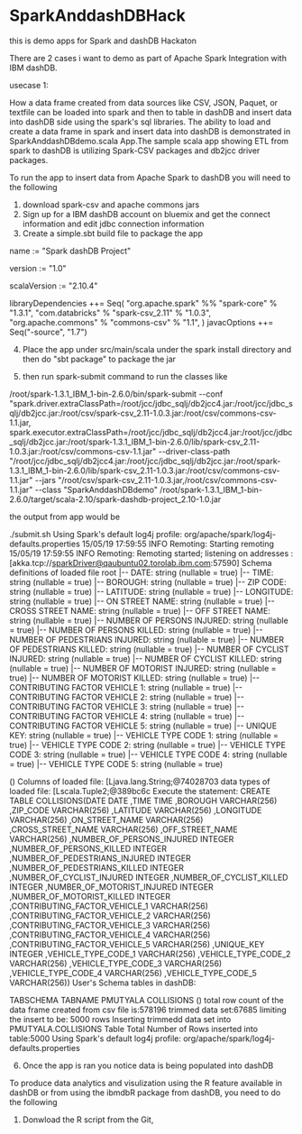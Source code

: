 # SparkAnddashDBHack
this is demo apps for Spark and dashDB Hackaton

There are 2 cases i want to demo as part of Apache Spark Integration with IBM dashDB.

usecase 1: 

How a data frame created from data sources like CSV, JSON, Paquet, or textfile can be loaded into spark and then to 
table in dashDB and insert data into dashDB side using the spark's sql libraries. The ability to load and create a data frame in 
spark and insert data into dashDB is demonstrated in SparkAnddashDBdemo.scala App.The sample scala app showing ETL from spark to dashDB is utilizing Spark-CSV packages and db2jcc driver packages. 

To run the app to insert data from Apache Spark to dashDB you will need to the following
1. download spark-csv and apache commons jars
2. Sign up for a IBM dashDB account on bluemix and get the connect information and edit jdbc connection information
3. Create a simple.sbt build file to package the app

name := "Spark dashDB Project"

version := "1.0"

scalaVersion := "2.10.4"

libraryDependencies ++= Seq(
                          "org.apache.spark" %% "spark-core" % "1.3.1",
                          "com.databricks" % "spark-csv_2.11" % "1.0.3",
                          "org.apache.commons" % "commons-csv" % "1.1",
                          )
javacOptions ++= Seq("-source", "1.7")

4. Place the app under src/main/scala under the spark install directory and then do "sbt package" to package the jar

5. then run spark-submit command to run the classes like

/root/spark-1.3.1_IBM_1-bin-2.6.0/bin/spark-submit --conf "spark.driver.extraClassPath=/root/jcc/jdbc_sqlj/db2jcc4.jar:/root/jcc/jdbc_sqlj/db2jcc.jar:/root/csv/spark-csv_2.11-1.0.3.jar:/root/csv/commons-csv-1.1.jar,
spark.executor.extraClassPath=/root/jcc/jdbc_sqlj/db2jcc4.jar:/root/jcc/jdbc_sqlj/db2jcc.jar:/root/spark-1.3.1_IBM_1-bin-2.6.0/lib/spark-csv_2.11-1.0.3.jar:/root/csv/commons-csv-1.1.jar" 
--driver-class-path "/root/jcc/jdbc_sqlj/db2jcc4.jar:/root/jcc/jdbc_sqlj/db2jcc.jar:/root/spark-1.3.1_IBM_1-bin-2.6.0/lib/spark-csv_2.11-1.0.3.jar:/root/csv/commons-csv-1.1.jar" 
--jars "/root/csv/spark-csv_2.11-1.0.3.jar,/root/csv/commons-csv-1.1.jar" 
--class "SparkAnddashDBdemo" /root/spark-1.3.1_IBM_1-bin-2.6.0/target/scala-2.10/spark-dashdb-project_2.10-1.0.jar

the output from app would be 

 ./submit.sh
Using Spark's default log4j profile: org/apache/spark/log4j-defaults.properties
15/05/19 17:59:55 INFO Remoting: Starting remoting
15/05/19 17:59:55 INFO Remoting: Remoting started; listening on addresses :[akka.tcp://sparkDriver@qaubuntu02.torolab.ibm.com:57590]
Schema definitions of loaded file
root
 |-- DATE: string (nullable = true)
 |-- TIME: string (nullable = true)
 |-- BOROUGH: string (nullable = true)
 |-- ZIP CODE: string (nullable = true)
 |-- LATITUDE: string (nullable = true)
 |-- LONGITUDE: string (nullable = true)
 |-- ON STREET NAME: string (nullable = true)
 |-- CROSS STREET NAME: string (nullable = true)
 |-- OFF STREET NAME: string (nullable = true)
 |-- NUMBER OF PERSONS INJURED: string (nullable = true)
 |-- NUMBER OF PERSONS KILLED: string (nullable = true)
 |-- NUMBER OF PEDESTRIANS INJURED: string (nullable = true)
 |-- NUMBER OF PEDESTRIANS KILLED: string (nullable = true)
 |-- NUMBER OF CYCLIST INJURED: string (nullable = true)
 |-- NUMBER OF CYCLIST KILLED: string (nullable = true)
 |-- NUMBER OF MOTORIST INJURED: string (nullable = true)
 |-- NUMBER OF MOTORIST KILLED: string (nullable = true)
 |-- CONTRIBUTING FACTOR VEHICLE 1: string (nullable = true)
 |-- CONTRIBUTING FACTOR VEHICLE 2: string (nullable = true)
 |-- CONTRIBUTING FACTOR VEHICLE 3: string (nullable = true)
 |-- CONTRIBUTING FACTOR VEHICLE 4: string (nullable = true)
 |-- CONTRIBUTING FACTOR VEHICLE 5: string (nullable = true)
 |-- UNIQUE KEY: string (nullable = true)
 |-- VEHICLE TYPE CODE 1: string (nullable = true)
 |-- VEHICLE TYPE CODE 2: string (nullable = true)
 |-- VEHICLE TYPE CODE 3: string (nullable = true)
 |-- VEHICLE TYPE CODE 4: string (nullable = true)
 |-- VEHICLE TYPE CODE 5: string (nullable = true)

()
Columns of loaded file:
[Ljava.lang.String;@74028703
data types of loaded file:
[Lscala.Tuple2;@389bc6c
Execute the statement:
CREATE TABLE COLLISIONS(DATE DATE ,TIME TIME ,BOROUGH VARCHAR(256) ,ZIP_CODE VARCHAR(256) ,LATITUDE VARCHAR(256) ,LONGITUDE VARCHAR(256) ,ON_STREET_NAME VARCHAR(256) ,CROSS_STREET_NAME VARCHAR(256) ,OFF_STREET_NAME VARCHAR(256) ,NUMBER_OF_PERSONS_INJURED INTEGER ,NUMBER_OF_PERSONS_KILLED INTEGER ,NUMBER_OF_PEDESTRIANS_INJURED INTEGER ,NUMBER_OF_PEDESTRIANS_KILLED INTEGER ,NUMBER_OF_CYCLIST_INJURED INTEGER ,NUMBER_OF_CYCLIST_KILLED INTEGER ,NUMBER_OF_MOTORIST_INJURED INTEGER ,NUMBER_OF_MOTORIST_KILLED INTEGER ,CONTRIBUTING_FACTOR_VEHICLE_1 VARCHAR(256) ,CONTRIBUTING_FACTOR_VEHICLE_2 VARCHAR(256) ,CONTRIBUTING_FACTOR_VEHICLE_3 VARCHAR(256) ,CONTRIBUTING_FACTOR_VEHICLE_4 VARCHAR(256) ,CONTRIBUTING_FACTOR_VEHICLE_5 VARCHAR(256) ,UNIQUE_KEY INTEGER ,VEHICLE_TYPE_CODE_1 VARCHAR(256) ,VEHICLE_TYPE_CODE_2 VARCHAR(256) ,VEHICLE_TYPE_CODE_3 VARCHAR(256) ,VEHICLE_TYPE_CODE_4 VARCHAR(256) ,VEHICLE_TYPE_CODE_5 VARCHAR(256))
User's Schema tables in dashDB:

TABSCHEMA TABNAME
PMUTYALA  COLLISIONS
()
total row count of the data frame created from csv file is:578196
trimmed data set:67685
limiting the insert to be: 5000 rows
Inserting trimmedd data set into PMUTYALA.COLLISIONS Table
Total Number of Rows inserted into table:5000
Using Spark's default log4j profile: org/apache/spark/log4j-defaults.properties


6. Once the app is ran you notice data is being populated into dashDB

To produce data analytics and visulization using the R feature available in dashDB or from using the ibmdbR package from dashDB, you need to do the following
1. Donwload the R script from the Git,



